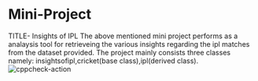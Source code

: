 # Mini-Project

TITLE- Insights of IPL
The above mentioned mini project performs as a analaysis tool for retrieveing the various insights regarding the ipl matches from the dataset provided.
The project mainly consists three classes namely: insightsofipl,cricket(base class),ipl(derived class).
![cppcheck-action](https://github.com/99002548/Mini-Project/workflows/cppcheck-action/badge.svg)
